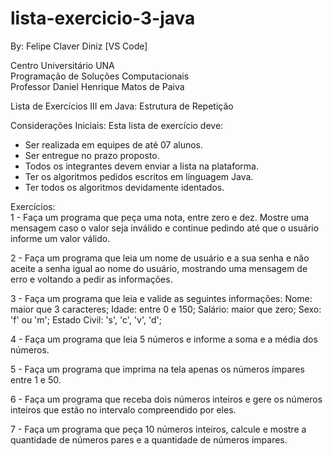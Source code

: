# lista-exercicio-3-java
By: Felipe Claver Diniz [VS Code]

Centro Universitário UNA<br>
Programação de Soluções Computacionais<br>
Professor Daniel Henrique Matos de Paiva<br>

Lista de Exercícios III em Java: Estrutura de Repetição

Considerações Iniciais:
Esta lista de exercício deve:
- Ser realizada em equipes de até 07 alunos.
- Ser entregue no prazo proposto.
- Todos os integrantes devem enviar a lista na plataforma.
- Ter os algoritmos pedidos escritos em linguagem Java.
- Ter todos os algoritmos devidamente identados.

Exercícios:<br> 
1 - Faça um programa que peça uma nota, entre zero e dez. Mostre uma mensagem caso o valor seja inválido e continue pedindo até que o usuário informe um valor válido.

2 - Faça um programa que leia um nome de usuário e a sua senha e não aceite a senha igual ao nome do usuário, mostrando uma mensagem de erro e voltando a pedir as informações.

3 - Faça um programa que leia e valide as seguintes informações:
Nome: maior que 3 caracteres;
Idade: entre 0 e 150;
Salário: maior que zero;
Sexo: 'f' ou 'm';
Estado Civil: 's', 'c', 'v', 'd';

4 - Faça um programa que leia 5 números e informe a soma e a média dos números.

5 - Faça um programa que imprima na tela apenas os números ímpares entre 1 e 50.

6 - Faça um programa que receba dois números inteiros e gere os números inteiros que estão no intervalo compreendido por eles.

7 - Faça um programa que peça 10 números inteiros, calcule e mostre a quantidade de números pares e a quantidade de números impares.
